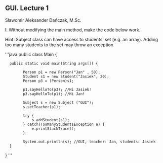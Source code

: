 ## GUI. Lecture 1  

Sławomir Aleksander Dańczak, M.Sc.

I. Without modifying the main method, make the code below work.  

Hint: Subject class can have access to students’ set (e.g. an array). Adding too many students to the set may throw an exception.  

'''java
public class Main {

      public static void main(String args[]) {
      
            Person p1 = new Person("Jan" , 50);
            Student s1 = new Student("Jasiek", 20);
            Person p3 = (Person)s1;
            
            p1.sayHelloTo(p3); //Hi Jasiek! 
            p3.sayHelloTo(p1); //Hi Jan!
            
            Subject s = new Subject ("GUI"); 
            s.setTeacher(p1);
            
            try {
                s.addStudent(s1);
            } catch(TooManyStudentsException e) { 
                e.printStackTrace();
            }
            
            System.out.println(s); //GUI, teacher: Jan, students: Jasiek
      }
}
'''
